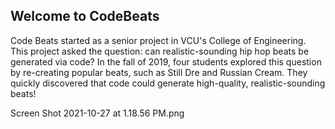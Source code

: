 ## Welcome to CodeBeats 

Code Beats started as a senior project in VCU's College of Engineering. This project asked the question: can realistic-sounding hip hop beats be generated via code? In the fall of 2019, four students explored this question by re-creating popular beats, such as Still Dre and Russian Cream. They quickly discovered that code could generate high-quality, realistic-sounding beats! 

Screen Shot 2021-10-27 at 1.18.56 PM.png
